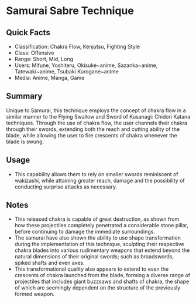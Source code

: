 # Samurai Sabre Technique

## Quick Facts
- Classification: Chakra Flow, Kenjutsu, Fighting Style
- Class: Offensive
- Range: Short, Mid, Long
- Users: <!--Only list named characters-->Mifune, Yoshiteru, Okisuke~anime, Sazanka~anime, Tatewaki~anime, Tsubaki Kurogane~anime
- Media: Anime, Manga, Game

## Summary
Unique to Samurai, this technique employs the concept of chakra flow in a similar manner to the Flying Swallow and Sword of Kusanagi: Chidori Katana techniques. Through the use of chakra flow, the user channels their chakra through their swords, extending both the reach and cutting ability of the blade, while allowing the user to fire crescents of chakra whenever the blade is swung.

## Usage
- This capability allows them to rely on smaller swords reminiscent of wakizashi, while attaining greater reach, damage and the possibility of conducting surprise attacks as necessary.

## Notes
- This released chakra is capable of great destruction, as shown from how these projectiles completely penetrated a considerable stone pillar, before continuing to damage the immediate surroundings.
- The samurai have also shown the ability to use shape transformation during the implementation of this technique, sculpting their respective chakra blades into various rudimentary weapons that extend beyond the natural dimensions of their original swords; such as broadswords, spiked shafts and even axes.
- This transformational quality also appears to extend to even the crescents of chakra launched from the blade, forming a diverse range of projectiles that includes giant buzzsaws and shafts of chakra, the shape of which are seemingly dependent on the structure of the previously formed weapon.
